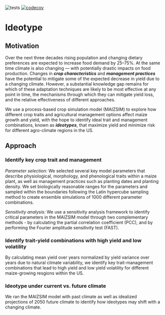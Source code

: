 ![tests](https://github.com/jennhsiao/ideotype/workflows/Tests/badge.svg)
[![codecov](https://codecov.io/gh/jennhsiao/ideotype/branch/main/graph/badge.svg?token=O47AEZGM6U)](https://codecov.io/gh/jennhsiao/ideotype)

# Ideotype

## Motivation
Over the next three decades rising population and changing dietary preferences are expected to increase food demand by 25–75%. At the same time climate is also changing — with potentially drastic impacts on food production. Changes in *__crop characteristics__* and *__management practices__* have the potential to mitigate some of the expected decrease in yield due to a changing climate. However, a substantial knowledge gap remains for which of these adaptation techniques are likely to be most effective at any point in time, the mechanisms through which they can mitigate yield loss, and the relative effectiveness of different approaches. 

We use a process-based crop simulation model (MAIZSIM) to explore how different crop traits and agricultural management options affect maize growth and yield, with the hope to identify ideal trait and management combinations, known as *__ideotypes__*, that maximize yield and minimize risk for different agro-climate regions in the US.

## Approach
### Identify key crop trait and management

*Parameter selection:*
We selected several key model parameters that describe physiological, morphology, and phenological traits within a maize plant, as well as management practices such as planting dates and planting density. We set biologically reasonable ranges for the parameters and sampled within the boundaries following the Latin hypercube sampling method to create ensemble simulations of 1000 different parameter combinations.

*Sensitivity analysis:*
We use a sensitivity analysis framework to identify critical parameters in the MAIZSIM model through two complementary methods - by calculating the partial correlation coefficient (PCC), and by performing the Fourier amplitude sensitivity test (FAST). 

### Identify trait-yield combinations with high yield and low volatility

By calculating mean yield over years normalized by yield variance over years due to natural climate variability, we identify key trait-management combinations that lead to high yield and low yield volatility for different maize-growing resgions within the US.

### Ideotype under current vs. future climate
We ran the MAIZSIM model with past climate as well as idealized projections of 2050 future climate to identify how ideotypes may shift with a changing climate. 
